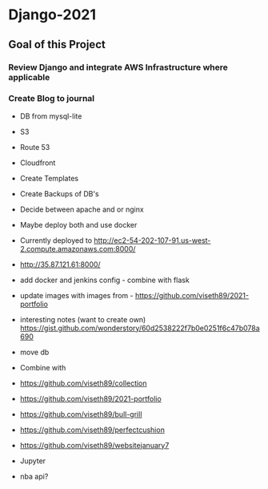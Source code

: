 # Django-2021
## Goal of this Project
### Review Django and integrate AWS Infrastructure where applicable
### Create Blog to journal

- DB from mysql-lite
- S3
- Route 53
- Cloudfront
- Create Templates
- Create Backups of DB's
- Decide between apache and or nginx
- Maybe deploy both and use docker
- Currently deployed to 
http://ec2-54-202-107-91.us-west-2.compute.amazonaws.com:8000/
- http://35.87.121.61:8000/
- add docker and jenkins config - combine with flask
- update images with images from - https://github.com/viseth89/2021-portfolio
- interesting notes (want to create own) 
https://gist.github.com/wonderstory/60d2538222f7b0e0251f6c47b078a690
- move db

- Combine with 
- https://github.com/viseth89/collection
- https://github.com/viseth89/2021-portfolio
- https://github.com/viseth89/bull-grill
- https://github.com/viseth89/perfectcushion
- https://github.com/viseth89/websitejanuary7
- Jupyter
- nba api?
